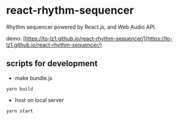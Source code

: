 # react-rhythm-sequencer
Rhythm sequencer powered by React.js, and Web Audio API.

demo: [https://to-lz1.github.io/react-rhythm-sequencer/](https://to-lz1.github.io/react-rhythm-sequencer/)

## scripts for development

* make bundle.js

```
yarn build
```

* host on local server

```
yarn start
```
